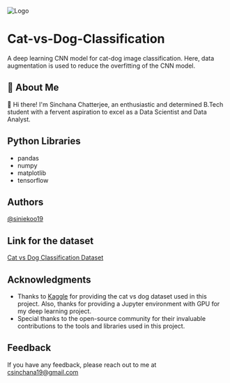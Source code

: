 
![Logo](https://cdn.analyticsvidhya.com/wp-content/uploads/2024/02/Cat-and-Dog-Classification-80.jpg)

# Cat-vs-Dog-Classification

A deep learning CNN model for cat-dog image classification. Here, data augmentation is used to reduce the overfitting of the CNN model.


## 🚀 About Me
👋 Hi there! I'm Sinchana Chatterjee, an enthusiastic and determined B.Tech student with a fervent aspiration to excel as a Data Scientist and Data Analyst.


## Python Libraries

- pandas
- numpy
- matplotlib
- tensorflow


## Authors

[@siniekoo19](https://github.com/siniekoo19)


## Link for the dataset

[Cat vs Dog Classification Dataset](https://www.kaggle.com/datasets/salader/dogs-vs-cats)

## Acknowledgments

- Thanks to [Kaggle](https://www.kaggle.com/datasets/salader/dogs-vs-cats) for providing the cat vs dog dataset used in this project. Also, thanks for providing a Jupyter environment with GPU for my deep learning project.
- Special thanks to the open-source community for their invaluable contributions to the tools and libraries used in this project.

## Feedback

If you have any feedback, please reach out to me at csinchana19@gmail.com


